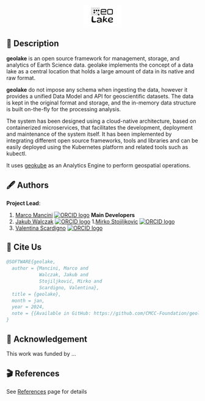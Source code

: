 <div align="center">
<img src="https://raw.githubusercontent.com/CMCC-Foundation/geolake/ae60e0dc89827d7772ebd4ab28a969d8eb151f96/docs/img/logo.svg" width="20%" height="20%">

</div>


## 📖 Description

**geolake** is an open source framework for management, storage, and analytics of Earth Science data. geolake implements the concept of a data lake as a central location that holds a large amount of data in its native and raw format. 

**geolake** do not impose any schema when ingesting the data, however it provides a unified Data Model and API for geoscientific datasets. The data is kept in the original format and storage, and the in-memory data structure is built on-the-fly for the processing analysis.

The system has been designed using a cloud-native architecture, based on containerized microservices, that facilitates the development, deployment and maintenance of the system itself. It has been implemented by integrating different open source frameworks, tools and libraries and can be easily deployed using the Kubernetes platform and related tools such as kubectl.

It uses [geokube](https://github.com/CMCC-Foundation/geokube) as an Analytics Engine to perform geospatial operations.


## 🖋️ Authors
**Project Lead**:
1. [Marco Mancini](https://github.com/km4rcus) <a href="https://orcid.org/0000-0002-5632-9484"><img alt="ORCID logo" src="https://info.orcid.org/wp-content/uploads/2019/11/orcid_16x16.png" width="16" height="16" /></a>
**Main Developers**
1. [Jakub Walczak](https://github.com/jamesWalczak) <a href="https://orcid.org/0000-0002-5632-9484"><img alt="ORCID logo" src="https://info.orcid.org/wp-content/uploads/2019/11/orcid_16x16.png" width="16" height="16" /></a>
1.[Mirko Stojiljkovic](https://github.com/MMStojiljkovic) <a href="https://orcid.org/0000-0003-2256-1645"><img alt="ORCID logo" src="https://info.orcid.org/wp-content/uploads/2019/11/orcid_16x16.png" width="16" height="16" /></a>
1. [Valentina Scardigno](https://github.com/vale95-eng) <a href="https://orcid.org/0000-0002-0123-5368"><img alt="ORCID logo" src="https://info.orcid.org/wp-content/uploads/2019/11/orcid_16x16.png" width="16" height="16" /></a>


## 📜 Cite Us
```bibtex
@SOFTWARE{geolake,
  author = {Mancini, Marco and
            Walczak, Jakub and
            Stojiljković, Mirko and
            Scardigno, Valentina},
  title = {geolake},
  month = jan,
  year = 2024,
  note = {{Available in GitHub: https://github.com/CMCC-Foundation/geolake}},
}
```

## 🙏 Acknowledgement
This work was funded by ...

## 🎬 References
See [References](http://...) page for details
